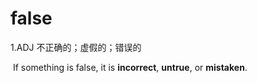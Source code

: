 # false

1.ADJ 不正确的；虚假的；错误的

​	If something is false, it is **incorrect**, **untrue**, or **mistaken**.

